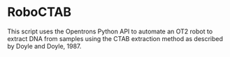 # RoboCTAB
This script uses the Opentrons Python API to automate an OT2 robot to extract DNA from samples using the CTAB extraction method as described by Doyle and Doyle, 1987.
